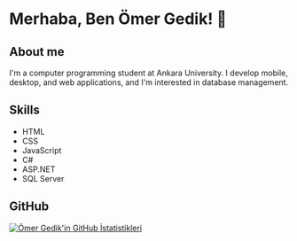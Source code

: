 # Merhaba, Ben Ömer Gedik! 👋

## About me
 I'm a computer programming student at Ankara University. I develop mobile, desktop, and web applications, and I'm interested in database management.

## Skills
- HTML
- CSS
- JavaScript
- C#
- ASP.NET
- SQL Server

## GitHub 
[![Ömer Gedik'in GitHub İstatistikleri](https://github-readme-stats.vercel.app/api?username=omergediks)](https://github.com/omergediks)
